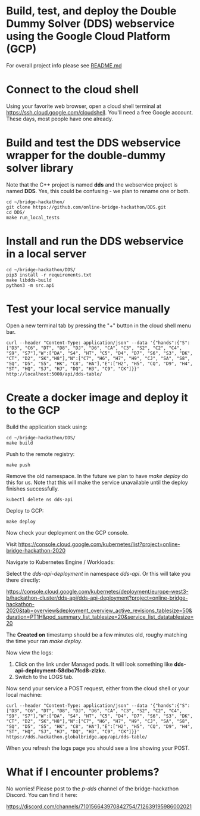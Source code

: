 # Build, test, and deploy the Double Dummy Solver (DDS) webservice using the Google Cloud Platform (GCP)

For overall project info please see [README.md](https://github.com/online-bridge-hackathon/DDS/blob/master/README.md)

# Connect to the cloud shell

Using your favorite web browser, open a cloud shell terminal at <https://ssh.cloud.google.com/cloudshell>.
You'll need a free Google account. These days, most people have one already.

# Build and test the DDS webservice wrapper for the double-dummy solver library

Note that the C++ project is named **dds** and the webservice project is named **DDS**. Yes, this could be confusing - we plan to rename one or both.

```
cd ~/bridge-hackathon/
git clone https://github.com/online-bridge-hackathon/DDS.git
cd DDS/
make run_local_tests
```

# Install and run the DDS webservice in a local server


```
cd ~/bridge-hackathon/DDS/
pip3 install -r requirements.txt
make libdds-build
python3 -m src.api
```

# Test your local service manually

Open a new terminal tab by pressing the "+" button in the cloud shell menu bar.

```
curl --header "Content-Type: application/json" --data '{"hands":{"S":["D3", "C6", "DT", "D8", "DJ", "D6", "CA", "C3", "S2", "C2", "C4", "S9", "S7"],"W":["DA", "S4", "HT", "C5", "D4", "D7", "S6", "S3", "DK", "CT", "D2", "SK","H8"],"N":["C7", "H6", "H7", "H9", "CJ", "SA", "S8", "SQ", "D5", "S5", "HK", "C8", "HA"],"E":["H2", "H5", "CQ", "D9", "H4", "ST", "HQ", "SJ", "HJ", "DQ", "H3", "C9", "CK"]}}'   http://localhost:5000/api/dds-table/
```

# Create a docker image and deploy it to the GCP


Build the application stack using:
```
cd ~/bridge-hackathon/DDS/
make build
```

Push to the remote registry:
```
make push
```

Remove the old namespace. In the future we plan to have *make deploy* do this for us.
Note that this will make the service unavailable until the deploy finishes successfully.
```
kubectl delete ns dds-api
```

Deploy to GCP:
```
make deploy
```

Now check your deployment on the GCP console.

Visit <https://console.cloud.google.com/kubernetes/list?project=online-bridge-hackathon-2020>

Navigate to Kubernetes Engine / Workloads:

Select the *dds-api-deployment* in namespace *dds-api*. Or this will take you there directly:

<https://console.cloud.google.com/kubernetes/deployment/europe-west3-b/hackathon-cluster/dds-api/dds-api-deployment?project=online-bridge-hackathon-2020&tab=overview&deployment_overview_active_revisions_tablesize=50&duration=PT1H&pod_summary_list_tablesize=20&service_list_datatablesize=20>

The **Created on** timestamp should be a few minutes old, roughy matching the time your ran *make deploy*.

Now view the logs:
1. Click on the link under Managed pods. It will look something like **dds-api-deployment-58dbc7fcd8-zlzkc**.
2. Switch to the LOGS tab.

Now send your service a POST request, either from the cloud shell or your local machine:

```
curl --header "Content-Type: application/json" --data '{"hands":{"S":["D3", "C6", "DT", "D8", "DJ", "D6", "CA", "C3", "S2", "C2", "C4", "S9", "S7"],"W":["DA", "S4", "HT", "C5", "D4", "D7", "S6", "S3", "DK", "CT", "D2", "SK","H8"],"N":["C7", "H6", "H7", "H9", "CJ", "SA", "S8", "SQ", "D5", "S5", "HK", "C8", "HA"],"E":["H2", "H5", "CQ", "D9", "H4", "ST", "HQ", "SJ", "HJ", "DQ", "H3", "C9", "CK"]}}'   https://dds.hackathon.globalbridge.app/api/dds-table/ 
```

When you refresh the logs page you should see a line showing your POST.

# What if I encounter problems?

No worries! Please post to the *p-dds* channel of the bridge-hackathon Discord. You can find it here:

<https://discord.com/channels/710156643970842754/712639195986002021>
